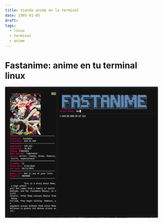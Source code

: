 ```yaml
---
title: Viendo anime en la terminal
date: 1995-01-05
draft: 
tags:
  - linux
  - terminal
  - anime
---
```

# Fastanime: anime en tu terminal linux 

![fastanime](/images/fastanime.png)